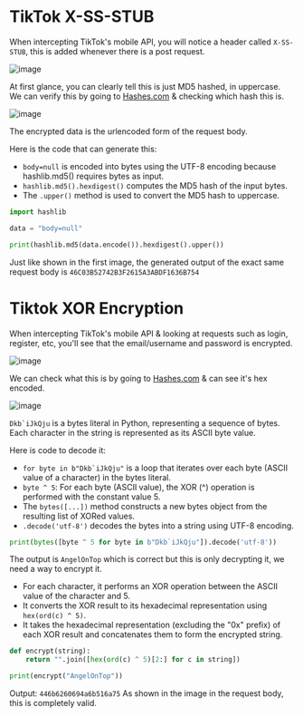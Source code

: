 # TikTok X-SS-STUB

When intercepting TikTok's mobile API, you will notice a header called `X-SS-STUB`, this is added whenever there is a post request. 


![image](https://github.com/angelillija/priv/assets/105955582/0c21dbfe-672c-4663-af13-5b70e1cfde2f)

At first glance, you can clearly tell this is just MD5 hashed, in uppercase. We can verify this by going to [Hashes.com](https://hashes.com/en/tools/hash_identifier) & checking which hash this is.

![image](https://github.com/angelillija/priv/assets/105955582/60faf354-0fa1-4325-9759-c89d09db8061)

The encrypted data is the urlencoded form of the request body.

Here is the code that can generate this:

- `body=null` is encoded into bytes using the UTF-8 encoding because hashlib.md5() requires bytes as input.
- `hashlib.md5().hexdigest()` computes the MD5 hash of the input bytes.
- The `.upper()` method is used to convert the MD5 hash to uppercase.
```py
import hashlib

data = "body=null"

print(hashlib.md5(data.encode()).hexdigest().upper())
```
Just like shown in the first image, the generated output of the exact same request body is `46C03B52742B3F2615A3ABDF1636B754`

# Tiktok XOR Encryption

When intercepting TikTok's mobile API & looking at requests such as login, register, etc, you'll see that the email/username and password is encrypted.

![image](https://github.com/angelillija/priv/assets/105955582/0443758c-2622-4cb4-a505-6370bb523a07)

We can check what this is by going to [Hashes.com](https://hashes.com/en/tools/hash_identifier) & can see it's hex encoded.

![image](https://github.com/angelillija/priv/assets/105955582/8975b309-59a4-4044-a4fb-117e92e3176c)

```Dkb`iJkQju``` is a bytes literal in Python, representing a sequence of bytes. Each character in the string is represented as its ASCII byte value.


Here is code to decode it:

- ```for byte in b"Dkb`iJkQju"``` is a loop that iterates over each byte (ASCII value of a character) in the bytes literal.
- `byte ^ 5`: For each byte (ASCII value), the XOR (^) operation is performed with the constant value 5.
- The `bytes([...])` method constructs a new bytes object from the resulting list of XORed values.
- `.decode('utf-8')` decodes the bytes into a string using UTF-8 encoding.

```py
print(bytes([byte ^ 5 for byte in b"Dkb`iJkQju"]).decode('utf-8'))
```

The output is `AngelOnTop` which is correct but this is only decrypting it, we need a way to encrypt it.

- For each character, it performs an XOR operation between the ASCII value of the character and 5.
- It converts the XOR result to its hexadecimal representation using `hex(ord(c) ^ 5)`.
- It takes the hexadecimal representation (excluding the "0x" prefix) of each XOR result and concatenates them to form the encrypted string.

```py
def encrypt(string):
    return "".join([hex(ord(c) ^ 5)[2:] for c in string])

print(encrypt("AngelOnTop"))
```
Output: `446b6260694a6b516a75` As shown in the image in the request body, this is completely valid.

